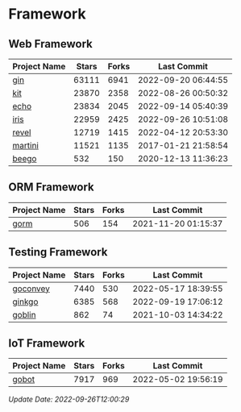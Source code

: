 # Framework

## Web Framework
| Project Name | Stars | Forks | Last Commit |
| ------------ | ----- | ----- | ----------- |
| [gin](https://github.com/gin-gonic/gin) | 63111 | 6941 | 2022-09-20 06:44:55 |
| [kit](https://github.com/go-kit/kit) | 23870 | 2358 | 2022-08-26 00:50:32 |
| [echo](https://github.com/labstack/echo) | 23834 | 2045 | 2022-09-14 05:40:39 |
| [iris](https://github.com/kataras/iris) | 22959 | 2425 | 2022-09-26 10:51:08 |
| [revel](https://github.com/revel/revel) | 12719 | 1415 | 2022-04-12 20:53:30 |
| [martini](https://github.com/go-martini/martini) | 11521 | 1135 | 2017-01-21 21:58:54 |
| [beego](https://github.com/astaxie/beego) | 532 | 150 | 2020-12-13 11:36:23 |

## ORM Framework
| Project Name | Stars | Forks | Last Commit |
| ------------ | ----- | ----- | ----------- |
| [gorm](https://github.com/jinzhu/gorm) | 506 | 154 | 2021-11-20 01:15:37 |

## Testing Framework
| Project Name | Stars | Forks | Last Commit |
| ------------ | ----- | ----- | ----------- |
| [goconvey](https://github.com/smartystreets/goconvey) | 7440 | 530 | 2022-05-17 18:39:55 |
| [ginkgo](https://github.com/onsi/ginkgo) | 6385 | 568 | 2022-09-19 17:06:12 |
| [goblin](https://github.com/franela/goblin) | 862 | 74 | 2021-10-03 14:34:22 |

## IoT Framework
| Project Name | Stars | Forks | Last Commit |
| ------------ | ----- | ----- | ----------- |
| [gobot](https://github.com/hybridgroup/gobot) | 7917 | 969 | 2022-05-02 19:56:19 |

*Update Date: 2022-09-26T12:00:29*